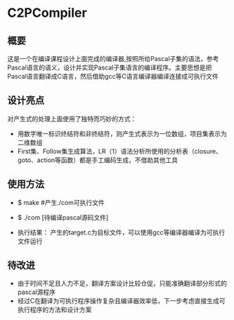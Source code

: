 # C2PCompiler

## 概要
这是一个在编译课程设计上面完成的编译器,按照所给Pascal子集的语法，参考Pascal语言的语义，设计并实现Pascal子集语言的编译程序。主要思想是把Pascal语言翻译成C语言，然后借助gcc等C语言编译器编译连接成可执行文件

## 设计亮点
对产生式的处理上面使用了独特而巧妙的方式：
  * 用数字唯一标识终结符和非终结符，则产生式表示为一位数组，项目集表示为二维数组
  * First集、Follow集生成算法，LR（1）语法分析所使用的分析表（closure、goto、action等函数）都是手工编码生成，不借助其他工具
  
## 使用方法
  * $ make                            #产生./com可执行文件
  * $ ./com [待编译pascal源码文件]
  
  * 执行结果：
  产生的target.c为目标文件，可以使用gcc等编译器编译为可执行文件运行
  
## 待改进
  * 由于时间不足且人力不足，翻译方案设计比较仓促，只能准确翻译部分形式的pascal源程序
  * 经过C在翻译为可执行程序操作复杂且编译器效率低，下一步考虑直接生成可执行程序的方法和设计方案
